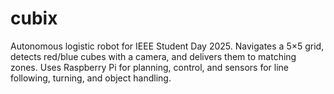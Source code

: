 # cubix
Autonomous logistic robot for IEEE Student Day 2025. Navigates a 5×5 grid, detects red/blue cubes with a camera, and delivers them to matching zones. Uses Raspberry Pi for planning, control, and sensors for line following, turning, and object handling.
